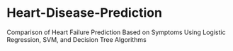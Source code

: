 # Heart-Disease-Prediction
Comparison of Heart Failure Prediction Based on Symptoms Using Logistic Regression, SVM, and Decision Tree Algorithms
